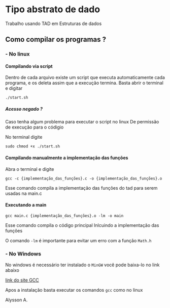 # Tipo abstrato de dado

Trabalho usando TAD em Estruturas de dados

## Como compilar os programas ?

### - No linux

#### Compilando via script

Dentro de cada arquivo existe um script que executa automaticamente 
cada programa, e os deleta assim que a execução termina. 
Basta abrir o terminal e digitar

`./start.sh`

##### Acesso negado ?

Caso tenha algum problema para executar o script no linux
De permissão de execução para o códigio

No terminal digite 

`sudo chmod +x ./start.sh`

#### Compilando manualmente a implementação das funções

Abra o terminal e digite 

`gcc -c {implementação_das_funções}.c -o {implementação_das_funções}.o`

Esse comando compila a implementação das funções do tad 
para serem usadas na main.c

#### Executando a main

`gcc main.c {implementação_das_funções}.o -lm -o main`

Esse comando compila o código principal
Inlcuindo a implementação das funções

O comando `-lm` é importante para evitar um erro com a função `Math.h`

### - No Windows 

No windows é necessário ter instalado o `MinGW` você pode baixa-lo 
no link abaixo

[link do site GCC](https://sourceforge.net/projects/mingw/files/)

Apos a instalação basta executar os comandos `gcc` como no linux




 
 
Alysson A.